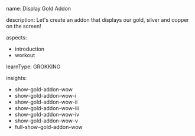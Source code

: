 name: Display Gold Addon

description: Let's create an addon that displays our gold, silver and copper on the screen!

aspects:
  - introduction
  - workout

learnType: GROKKING

insights:
  - show-gold-addon-wow
  - show-gold-addon-wow-i
  - show-gold-addon-wow-ii
  - show-gold-addon-wow-iii
  - show-gold-addon-wow-iv
  - show-gold-addon-wow-v
  - full-show-gold-addon-wow